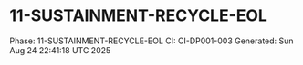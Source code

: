 # 11-SUSTAINMENT-RECYCLE-EOL
Phase: 11-SUSTAINMENT-RECYCLE-EOL
CI: CI-DP001-003
Generated: Sun Aug 24 22:41:18 UTC 2025
